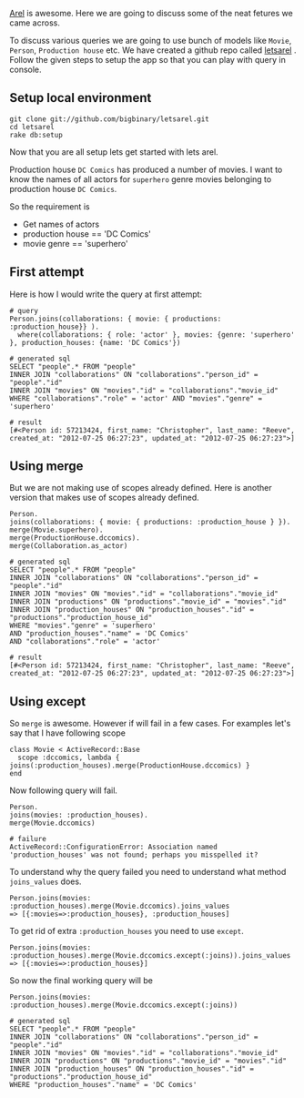 
[Arel]( https://github.com/rails/arel) is awesome. Here we are going to discuss some of the neat fetures we came across.

To discuss various queries we are going to use bunch of models like `Movie`, `Person`, `Production house` etc. We have created a github repo called [letsarel](http://github.com/bigbinary/letsarel) . Follow the given steps to setup the app so that you can play with query in console.

## Setup local environment

```
git clone git://github.com/bigbinary/letsarel.git
cd letsarel
rake db:setup
```

Now that you are all setup lets get started with lets arel.

Production house `DC Comics` has produced a number of movies. I want to know the names of all actors for `superhero` genre movies belonging to production house `DC Comics`.

So the requirement is

* Get names of actors
* production house == 'DC Comics'
* movie genre == 'superhero'

## First attempt

Here is how I would write the query at first attempt:

```
# query
Person.joins(collaborations: { movie: { productions: :production_house}} ).
  where(collaborations: { role: 'actor' }, movies: {genre: 'superhero' }, production_houses: {name: 'DC Comics'})

# generated sql
SELECT "people".* FROM "people"
INNER JOIN "collaborations" ON "collaborations"."person_id" = "people"."id"
INNER JOIN "movies" ON "movies"."id" = "collaborations"."movie_id"
WHERE "collaborations"."role" = 'actor' AND "movies"."genre" = 'superhero'

# result
[#<Person id: 57213424, first_name: "Christopher", last_name: "Reeve", created_at: "2012-07-25 06:27:23", updated_at: "2012-07-25 06:27:23">]
```

## Using merge

But we are not making use of scopes already defined. Here is another
version that makes use of scopes already defined.

```
Person.
joins(collaborations: { movie: { productions: :production_house } }).
merge(Movie.superhero).
merge(ProductionHouse.dccomics).
merge(Collaboration.as_actor)

# generated sql
SELECT "people".* FROM "people"
INNER JOIN "collaborations" ON "collaborations"."person_id" = "people"."id"
INNER JOIN "movies" ON "movies"."id" = "collaborations"."movie_id"
INNER JOIN "productions" ON "productions"."movie_id" = "movies"."id"
INNER JOIN "production_houses" ON "production_houses"."id" = "productions"."production_house_id"
WHERE "movies"."genre" = 'superhero'
AND "production_houses"."name" = 'DC Comics'
AND "collaborations"."role" = 'actor'

# result
[#<Person id: 57213424, first_name: "Christopher", last_name: "Reeve", created_at: "2012-07-25 06:27:23", updated_at: "2012-07-25 06:27:23">]
```
## Using except

So `merge` is awesome. However if will fail in a few cases. For examples
let's say that I have following scope

```
class Movie < ActiveRecord::Base
  scope :dccomics, lambda { joins(:production_houses).merge(ProductionHouse.dccomics) }
end
```

Now following query will fail.

```
Person.
joins(movies: :production_houses).
merge(Movie.dccomics)

# failure
ActiveRecord::ConfigurationError: Association named 'production_houses' was not found; perhaps you misspelled it?
```

To understand why the query failed you need to understand what method
`joins_values` does.

```
Person.joins(movies: :production_houses).merge(Movie.dccomics).joins_values
=> [{:movies=>:production_houses}, :production_houses]
```

To get rid of extra `:production_houses` you need to use `except`.

```
Person.joins(movies: :production_houses).merge(Movie.dccomics.except(:joins)).joins_values
=> [{:movies=>:production_houses}]
```

So now the final working query will be

```
Person.joins(movies: :production_houses).merge(Movie.dccomics.except(:joins))

# generated sql
SELECT "people".* FROM "people"
INNER JOIN "collaborations" ON "collaborations"."person_id" = "people"."id"
INNER JOIN "movies" ON "movies"."id" = "collaborations"."movie_id"
INNER JOIN "productions" ON "productions"."movie_id" = "movies"."id"
INNER JOIN "production_houses" ON "production_houses"."id" = "productions"."production_house_id"
WHERE "production_houses"."name" = 'DC Comics'
```
